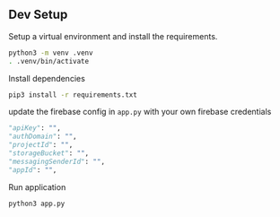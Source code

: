 ## Dev Setup

Setup a virtual environment and install the requirements.

```bash
python3 -m venv .venv
. .venv/bin/activate
```

Install dependencies

```bash
pip3 install -r requirements.txt
```

update the firebase config in `app.py` with your own firebase credentials

```python
"apiKey": "",
"authDomain": "",
"projectId": "",
"storageBucket": "",
"messagingSenderId": "",
"appId": "",
```

Run application

```bash
python3 app.py
```
